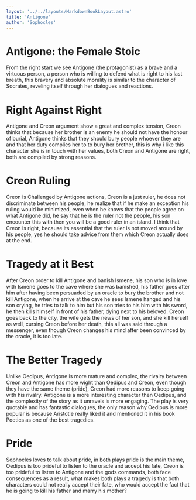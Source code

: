 ```yaml
---
layout: '../../layouts/MarkdownBookLayout.astro'
title: 'Antigone'
author: 'Sophocles'
---
```

# Antigone: the Female Stoic 

From the right start we see Antigone (the protagonist) as a brave and a
virtuous person, a person who is willing to defend what is right to his
last breath, this bravery and absolute morality is similar to the
character of Socrates, reveling itself through her dialogues and
reactions.

# Right Against Right 

Antigone and Creon argument show a great and complex tension, Creon
thinks that because her brother is an enemy he should not have the
honour of burial, Antigone thinks that they should bury people whoever
they are and that her duty complies her to to bury her brother, this is
why i like this character she is in touch with her values, both Creon
and Antigone are right, both are compiled by strong reasons.

# Creon Ruling 

Creon is Challenged by Antigone actions, Creon is a just ruler, he
does not discriminate between his people, he realize that if he make an
exception his ruling would be minimized, even when he knows that the
people agree on what Antigone did, he say that he is the ruler not the
people, his son encounter this with then you will be a good ruler in
an island. I think that Creon is right, because its essential that the
ruler is not moved around by his people, yes he should take advice from
them which Creon actually does at the end.

# Tragedy at it Best 

After Creon order to kill Antigone and banish Ismene, his son who is in
love with Ismene goes to the cave where she was banished, his father
goes after him after having been persuaded by an oracle to bury the
brother and not kill Antigone, when he arrive at the cave he sees Ismene
hanged and his son crying, he tries to talk to him but his son tries to
his him with his sword, he then kills himself in front of his father,
dying next to his beloved. Creon goes back to the city, the wife gets
the news of her son, and she kill herself as well, cursing Creon before
her death, this all was said through a messenger, even though Creon
changes his mind after been convinced by the oracle, it is too late.

# The Better Tragedy 

Unlike Oedipus, Antigone is more mature and complex, the rivalry between
Creon and Antigone has more wight than Oedipus and Creon, even though
they have the same theme (pride), Creon had more reasons to keep going
with his rivalry. Antigone is a more interesting character then Oedipus,
and the complexity of the story as it unravels is more engaging. The
play is very quotable and has fantastic dialogues, the only reason why
Oedipus is more popular is because Aristotle really liked it and
mentioned it in his book Poetics as one of the best tragedies.

# Pride 

Sophocles loves to talk about pride, in both plays pride is the main
theme, Oedipus is too prideful to listen to the oracle and accept his
fate, Creon is too prideful to listen to Antigone and the gods commands,
both face consequences as a result, what makes both plays a tragedy is
that both characters could not really accept their fate, who would accept
the fact that he is going to kill his father and marry his mother?
